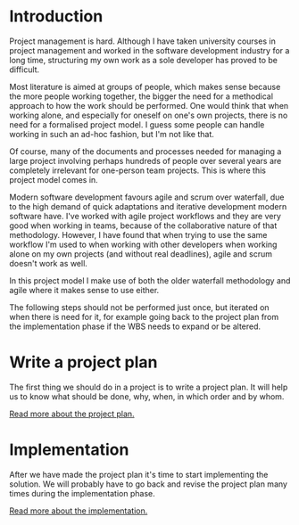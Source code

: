 # Introduction

Project management is hard. Although I have taken university courses in project management and worked in the software development industry for a long time, structuring my own work as a sole developer has proved to be difficult. 

Most literature is aimed at groups of people, which makes sense because the more people working together, the bigger the need for a methodical approach to how the work should be performed. One would think that when working alone, and especially for oneself on one's own projects, there is no need for a formalised project model. I guess some people can handle working in such an ad-hoc fashion, but I'm not like that.

Of course, many of the documents and processes needed for managing a large project involving perhaps hundreds of people over several years are completely irrelevant for one-person team projects. This is where this project model comes in.

Modern software development favours agile and scrum over waterfall, due to the high demand of quick adaptations and iterative development modern software have. I've worked with agile project workflows and they are very good when working in teams, because of the collaborative nature of that methodology. However, I have found that when trying to use the same workflow I'm used to when working with other developers when working alone on my own projects (and without real deadlines), agile and scrum doesn't work as well.

In this project model I make use of both the older waterfall methodology and agile where it makes sense to use either.

The following steps should not be performed just once, but iterated on when there is need for it, for example going back to the project plan from the implementation phase if the WBS needs to expand or be altered.

# Write a project plan

The first thing we should do in a project is to write a project plan. It will help us to know what should be done, why, when, in which order and by whom. 

[Read more about the project plan.](project-plan.md)

# Implementation

After we have made the project plan it's time to start implementing the solution. We will probably have to go back and revise  the project plan many times during the implementation phase.

[Read more about the implementation.](implementation.md)
